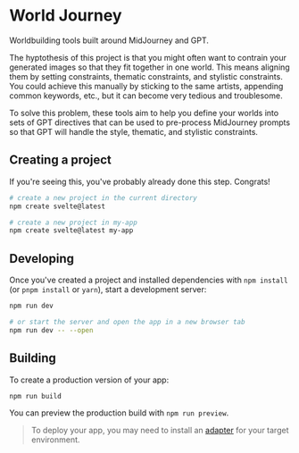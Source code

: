 # World Journey

Worldbuilding tools built around MidJourney and GPT.

The hyptothesis of this project is that you might often want to contrain your generated images so that they fit together in one world. This means aligning them by setting constraints, thematic constraints, and stylistic constraints. You could achieve this manually by sticking to the same artists, appending common keywords, etc., but it can become very tedious and troublesome.

To solve this problem, these tools aim to help you define your worlds into sets of GPT directives that can be used to pre-process MidJourney prompts so that GPT will handle the style, thematic, and stylistic constraints.

## Creating a project

If you're seeing this, you've probably already done this step. Congrats!

```bash
# create a new project in the current directory
npm create svelte@latest

# create a new project in my-app
npm create svelte@latest my-app
```

## Developing

Once you've created a project and installed dependencies with `npm install` (or `pnpm install` or `yarn`), start a development server:

```bash
npm run dev

# or start the server and open the app in a new browser tab
npm run dev -- --open
```

## Building

To create a production version of your app:

```bash
npm run build
```

You can preview the production build with `npm run preview`.

> To deploy your app, you may need to install an [adapter](https://kit.svelte.dev/docs/adapters) for your target environment.
